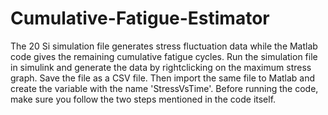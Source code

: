 # Cumulative-Fatigue-Estimator
The 20 Si simulation file generates stress fluctuation data while the Matlab code gives the remaining cumulative fatigue cycles. Run the simulation file in simulink and generate the data by rightclicking on the maximum stress graph. Save the file as a CSV file. Then import the same file to Matlab and create the variable with the name 'StressVsTime'. Before running the code, make sure you follow the two steps mentioned in the code itself.

